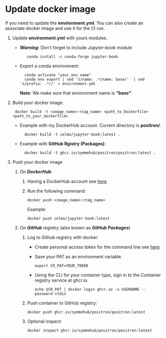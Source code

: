 # Update docker image

If you need to update the **environment.yml**. You can also create an associate docker image and use it for the CI run. 

1. Update **environment.yml** with yours modules.
   - ***Warning***: Don't forget to include *Jupyter-book* module

            conda install -c conda-forge jupyter-book

    - Export a conda environment:
        
            conda activate "your_env_name"
            conda env export | sed 's/name: .*/name: base/'  | sed 's/prefix: .*//' > environment.yml

    
      **Note**: We make sure that environment name is ***"base"***

2. Build your docker image.

        docker build -t <image_name>:<tag_name> <path_to_Dockerfile> <path_to_your_dockerfile>
   
    - Example with my DockerHub account. Current directory is **positron/**.

            docker build -t celmo/jupyter-book:latest .

    - Example with **GitHub Rgistry (Packages)**:

            docker build -t ghcr.io/symmehub/positron/positron:latest .
            
3. Push your docker image
   1. On ***DockerHub***:
      1. Having a DockerHub account see [here](https://docs.docker.com/docker-hub/)
      2. Run the following command:
           
             docker push <image_name>:<tag_name>

         Example:
                
             docker push celmo/jupyter-book:latest 
   2. On ***GitHub*** registry (also known as ***GitHub Packages***)
      1. Log to Github registry with docker:

          - Create personal access token for the command line see [here](https://docs.github.com/en/github/authenticating-to-github/creating-a-personal-access-token-for-the-command-line)
   
          - Save your PAT as an environment variable.

                export CR_PAT=YOUR_TOKEN

          - Using the CLI for your container type, sign in to the Container registry service at ghcr.io.

                echo $CR_PAT | docker login ghcr.io -u USERNAME --password-stdin

      2. Push container to GitHub registry:
    
             docker push ghcr.io/symmehub/positron/positron:latest

      3. Optional inspect:

             docker inspect ghcr.io/symmehub/positron/positron:latest
